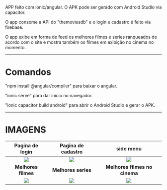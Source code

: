 APP feito com ionic/angular. O APK pode ser gerado com Android Studio via capacitor.

O app consome a API do "themoviesdb" e o login e cadastro é feito via firebase.

O app exibe em forma de feed os melhores filmes e series ranqueados de acordo com o site e mostra também os filmes em exibição no cinema no momento.

------------------------------------------------------------------------------------------------------------------------------------------------------------------------------------------------------


# **Comandos**

"npm install @angular/compiler" para baixar o angular.


"ionic serve" para dar inicio no navegador.


"ionic capacitor build android" para abrir o Android Studio e gerar o APK.

------------------------------------------------------------------------------------------------------------------------------------------------------------------------------------------------------

# **IMAGENS**

|           **Pagina de login**        |          **Pagina de cadastro**          |              **side menu**               |
| :----------------------------------: | :--------------------------------------: | :--------------------------------------: |
|![](https://i.imgur.com/RqExzTV.jpg)  |    ![](https://i.imgur.com/Kb1NF6F.jpg)  |     ![](https://i.imgur.com/mWmRbkP.jpg) |
|         **Melhores filmes**          |            **Melhores series**           |           **Melhores filmes no cinema**  |
| ![](https://i.imgur.com/mFbFPFL.jpg) | ![](https://i.imgur.com/9aBcDRT.jpg)     | ![](https://i.imgur.com/MYFM5bB.jpg)     |






